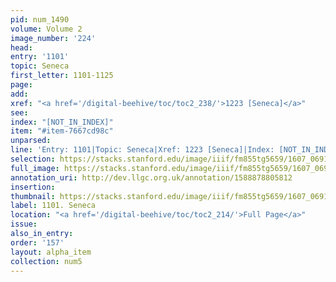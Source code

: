 ```yaml
---
pid: num_1490
volume: Volume 2
image_number: '224'
head:
entry: '1101'
topic: Seneca
first_letter: 1101-1125
page:
add:
xref: "<a href='/digital-beehive/toc/toc2_238/'>1223 [Seneca]</a>"
see:
index: "[NOT_IN_INDEX]"
item: "#item-7667cd98c"
unparsed:
line: 'Entry: 1101|Topic: Seneca|Xref: 1223 [Seneca]|Index: [NOT_IN_INDEX]|#item-7667cd98c'
selection: https://stacks.stanford.edu/image/iiif/fm855tg5659/1607_0691/898,256,2771,984/full/0/default.jpg
full_image: https://stacks.stanford.edu/image/iiif/fm855tg5659/1607_0691/full/full/0/default.jpg
annotation_uri: http://dev.llgc.org.uk/annotation/1588878805812
insertion:
thumbnail: https://stacks.stanford.edu/image/iiif/fm855tg5659/1607_0691/898,256,600,180/250,/0/default.jpg
label: 1101. Seneca
location: "<a href='/digital-beehive/toc/toc2_214/'>Full Page</a>"
issue:
also_in_entry:
order: '157'
layout: alpha_item
collection: num5
---
```

